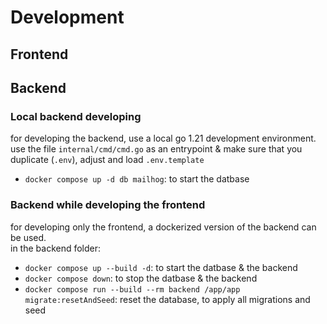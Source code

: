 
# Development
## Frontend


## Backend
### Local backend developing
for developing the backend, use a local go 1.21 development environment.
use the file `internal/cmd/cmd.go` as an entrypoint & make sure that you duplicate (`.env`), adjust and load `.env.template`
* `docker compose up -d db mailhog`: to start the datbase

### Backend while developing the frontend
for developing only the frontend, a dockerized version of the backend can be used.  
in the backend folder:
* `docker compose up --build -d`: to start the datbase & the backend
* `docker compose down`: to stop the datbase & the backend
* `docker compose run --build --rm backend /app/app migrate:resetAndSeed`: reset the database, to apply all migrations and seed
